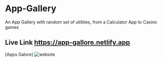 # App-Gallery
An App Gallery with random set of utilities, from a Calculator App to Casino games
## Live Link https://app-gallore.netlify.app

[Apps Galore]
![website](https://user-images.githubusercontent.com/103185065/173368081-202ba3e2-f0c5-4504-8fcd-f28cfb7442c5.png)

